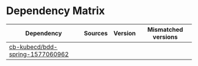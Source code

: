 # Dependency Matrix

Dependency | Sources | Version | Mismatched versions
---------- | ------- | ------- | -------------------
[cb-kubecd/bdd-spring-1577060962](https://github.com/cb-kubecd/bdd-spring-1577060962.git) |  | []() | 
